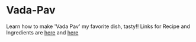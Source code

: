 # Vada-Pav
Learn how to make 'Vada Pav' my favorite dish, tasty!!
Links for Recipe and Ingredients are [here](https://aayushjadhav.github.io/Vada-Pav/recipe.md) and [here]()
